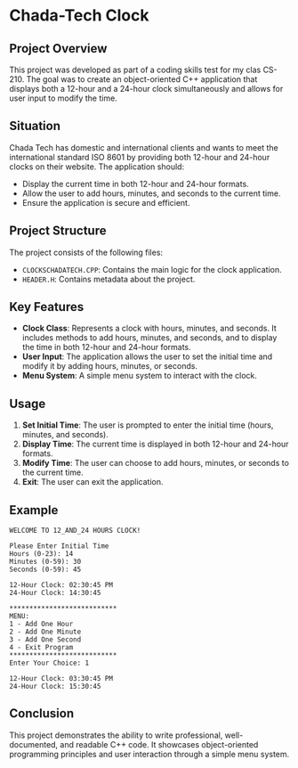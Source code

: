 # Chada-Tech Clock

## Project Overview

This project was developed as part of a coding skills test for my clas CS-210. The goal was to create an object-oriented C++ application that displays both a 12-hour and a 24-hour clock simultaneously and allows for user input to modify the time.

## Situation

Chada Tech has domestic and international clients and wants to meet the international standard ISO 8601 by providing both 12-hour and 24-hour clocks on their website. The application should:

- Display the current time in both 12-hour and 24-hour formats.
- Allow the user to add hours, minutes, and seconds to the current time.
- Ensure the application is secure and efficient.

## Project Structure

The project consists of the following files:

- `CLOCKSCHADATECH.CPP`: Contains the main logic for the clock application.
- `HEADER.H`: Contains metadata about the project.

## Key Features

- **Clock Class**: Represents a clock with hours, minutes, and seconds. It includes methods to add hours, minutes, and seconds, and to display the time in both 12-hour and 24-hour formats.
- **User Input**: The application allows the user to set the initial time and modify it by adding hours, minutes, or seconds.
- **Menu System**: A simple menu system to interact with the clock.

## Usage

1. **Set Initial Time**: The user is prompted to enter the initial time (hours, minutes, and seconds).
2. **Display Time**: The current time is displayed in both 12-hour and 24-hour formats.
3. **Modify Time**: The user can choose to add hours, minutes, or seconds to the current time.
4. **Exit**: The user can exit the application.

## Example

```
WELCOME TO 12_AND_24 HOURS CLOCK!

Please Enter Initial Time
Hours (0-23): 14
Minutes (0-59): 30
Seconds (0-59): 45

12-Hour Clock: 02:30:45 PM
24-Hour Clock: 14:30:45

***************************
MENU:
1 - Add One Hour
2 - Add One Minute
3 - Add One Second
4 - Exit Program
***************************
Enter Your Choice: 1

12-Hour Clock: 03:30:45 PM
24-Hour Clock: 15:30:45
```

## Conclusion

This project demonstrates the ability to write professional, well-documented, and readable C++ code. It showcases object-oriented programming principles and user interaction through a simple menu system.
